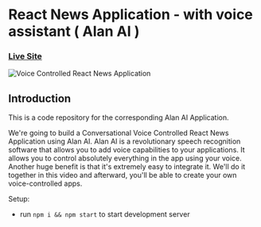 # React News Application - with voice assistant ( Alan AI )

### [Live Site](https://21Vinay.github.io/react-ai-news-app)

![Voice Controlled React News Application](https://i.ibb.co/kBVjYsz/Alan-AI-Application.png)

## Introduction
This is a code repository for the corresponding Alan AI Application.

We're going to build a Conversational Voice Controlled React News Application using Alan AI. Alan AI is a revolutionary speech recognition software that allows you to add voice capabilities to your applications. It allows you to control absolutely everything in the app using your voice. Another huge benefit is that it's extremely easy to integrate it. We'll do it together in this video and afterward, you'll be able to create your own voice-controlled apps.  

Setup:
- run ```npm i && npm start``` to start development server
